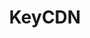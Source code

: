 ---
layout: sponsor-page
tags: sponsor
level: sponsor-verycustom
title: KeyCDN
permalink: "/sponsors/keycdn.html"
image: "/sponsors/images/keycdn.svg"
link: "https://www.keycdn.com/"
---